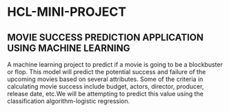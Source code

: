 # HCL-MINI-PROJECT
## MOVIE SUCCESS PREDICTION APPLICATION USING MACHINE LEARNING
A machine learning project to predict if a movie is going to be a blockbuster or flop. This model will predict the potential success and failure of the upcoming movies based on several attributes. Some of the criteria in calculating movie success include budget, actors, director, producer, release date, etc.We will be attempting to predict this value using the classification algorithm-logistic regression.
